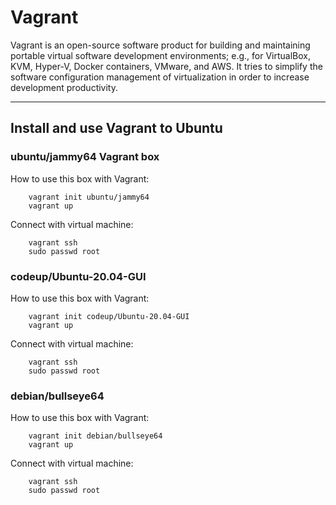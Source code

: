 # Vagrant


Vagrant is an open-source software product for building and maintaining portable virtual software development environments; e.g., for VirtualBox, KVM, Hyper-V, Docker containers, VMware, and AWS. It tries to simplify the software configuration management of virtualization in order to increase development productivity. 


---



## Install and use Vagrant to Ubuntu




### ubuntu/jammy64 Vagrant box
How to use this box with Vagrant:

        vagrant init ubuntu/jammy64
        vagrant up



Connect with virtual machine:

        vagrant ssh 
        sudo passwd root







### codeup/Ubuntu-20.04-GUI 

How to use this box with Vagrant:

        vagrant init codeup/Ubuntu-20.04-GUI
        vagrant up



Connect with virtual machine:

        vagrant ssh 
        sudo passwd root







### debian/bullseye64 

How to use this box with Vagrant:

        vagrant init debian/bullseye64
        vagrant up




Connect with virtual machine:

        vagrant ssh 
        sudo passwd root





